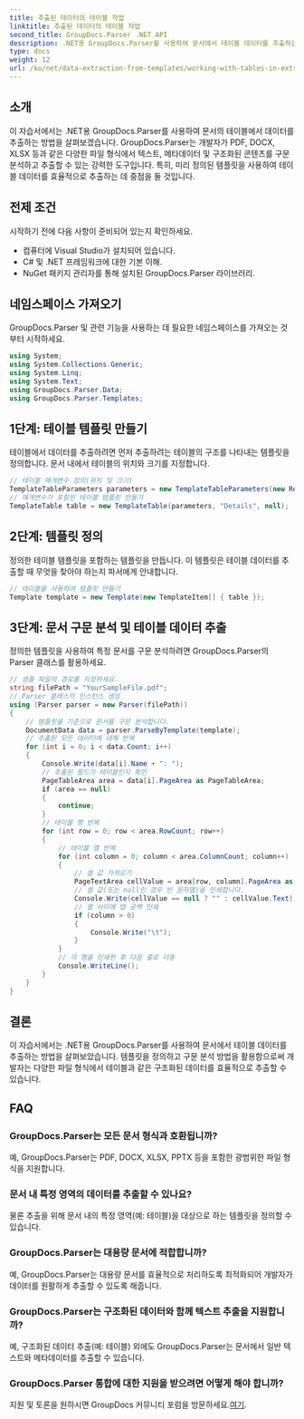 ```yaml
---
title: 추출된 데이터의 테이블 작업
linktitle: 추출된 데이터의 테이블 작업
second_title: GroupDocs.Parser .NET API
description: .NET용 GroupDocs.Parser를 사용하여 문서에서 테이블 데이터를 추출하는 방법을 알아보세요. 사전 정의된 템플릿을 사용하여 구조화된 콘텐츠를 효율적으로 구문 분석합니다.
type: docs
weight: 12
url: /ko/net/data-extraction-from-templates/working-with-tables-in-extracted-data/
---
```

## 소개
이 자습서에서는 .NET용 GroupDocs.Parser를 사용하여 문서의 테이블에서 데이터를 추출하는 방법을 살펴보겠습니다. GroupDocs.Parser는 개발자가 PDF, DOCX, XLSX 등과 같은 다양한 파일 형식에서 텍스트, 메타데이터 및 구조화된 콘텐츠를 구문 분석하고 추출할 수 있는 강력한 도구입니다. 특히, 미리 정의된 템플릿을 사용하여 테이블 데이터를 효율적으로 추출하는 데 중점을 둘 것입니다.
## 전제 조건
시작하기 전에 다음 사항이 준비되어 있는지 확인하세요.
- 컴퓨터에 Visual Studio가 설치되어 있습니다.
- C# 및 .NET 프레임워크에 대한 기본 이해.
- NuGet 패키지 관리자를 통해 설치된 GroupDocs.Parser 라이브러리.

## 네임스페이스 가져오기
GroupDocs.Parser 및 관련 기능을 사용하는 데 필요한 네임스페이스를 가져오는 것부터 시작하세요.
```csharp
using System;
using System.Collections.Generic;
using System.Linq;
using System.Text;
using GroupDocs.Parser.Data;
using GroupDocs.Parser.Templates;
```
## 1단계: 테이블 템플릿 만들기
테이블에서 데이터를 추출하려면 먼저 추출하려는 테이블의 구조를 나타내는 템플릿을 정의합니다. 문서 내에서 테이블의 위치와 크기를 지정합니다.
```csharp
// 테이블 매개변수 정의(위치 및 크기)
TemplateTableParameters parameters = new TemplateTableParameters(new Rectangle(new Point(35, 320), new Size(530, 55)), null);
// 매개변수가 포함된 테이블 템플릿 만들기
TemplateTable table = new TemplateTable(parameters, "Details", null);
```
## 2단계: 템플릿 정의
정의한 테이블 템플릿을 포함하는 템플릿을 만듭니다. 이 템플릿은 테이블 데이터를 추출할 때 무엇을 찾아야 하는지 파서에게 안내합니다.
```csharp
// 테이블을 사용하여 템플릿 만들기
Template template = new Template(new TemplateItem[] { table });
```
## 3단계: 문서 구문 분석 및 테이블 데이터 추출
정의한 템플릿을 사용하여 특정 문서를 구문 분석하려면 GroupDocs.Parser의 Parser 클래스를 활용하세요.
```csharp
// 샘플 파일의 경로를 지정하세요.
string filePath = "YourSampleFile.pdf";
// Parser 클래스의 인스턴스 생성
using (Parser parser = new Parser(filePath))
{
    // 템플릿을 기준으로 문서를 구문 분석합니다.
    DocumentData data = parser.ParseByTemplate(template);
    // 추출된 모든 데이터에 대해 반복
    for (int i = 0; i < data.Count; i++)
    {
        Console.Write(data[i].Name + ": ");
        // 추출된 필드가 테이블인지 확인
        PageTableArea area = data[i].PageArea as PageTableArea;
        if (area == null)
        {
            continue;
        }
        // 테이블 행 반복
        for (int row = 0; row < area.RowCount; row++)
        {
            // 테이블 열 반복
            for (int column = 0; column < area.ColumnCount; column++)
            {
                // 셀 값 가져오기
                PageTextArea cellValue = area[row, column].PageArea as PageTextArea;
                // 셀 값(또는 null인 경우 빈 문자열)을 인쇄합니다.
                Console.Write(cellValue == null ? "" : cellValue.Text);
                // 열 사이에 탭 공백 인쇄
                if (column > 0)
                {
                    Console.Write("\t");
                }
            }
            // 각 행을 인쇄한 후 다음 줄로 이동
            Console.WriteLine();
        }
    }
}
```

## 결론
이 자습서에서는 .NET용 GroupDocs.Parser를 사용하여 문서에서 테이블 데이터를 추출하는 방법을 살펴보았습니다. 템플릿을 정의하고 구문 분석 방법을 활용함으로써 개발자는 다양한 파일 형식에서 테이블과 같은 구조화된 데이터를 효율적으로 추출할 수 있습니다.

## FAQ
### GroupDocs.Parser는 모든 문서 형식과 호환됩니까?
예, GroupDocs.Parser는 PDF, DOCX, XLSX, PPTX 등을 포함한 광범위한 파일 형식을 지원합니다.
### 문서 내 특정 영역의 데이터를 추출할 수 있나요?
물론 추출을 위해 문서 내의 특정 영역(예: 테이블)을 대상으로 하는 템플릿을 정의할 수 있습니다.
### GroupDocs.Parser는 대용량 문서에 적합합니까?
예, GroupDocs.Parser는 대용량 문서를 효율적으로 처리하도록 최적화되어 개발자가 데이터를 원활하게 추출할 수 있도록 해줍니다.
### GroupDocs.Parser는 구조화된 데이터와 함께 텍스트 추출을 지원합니까?
예, 구조화된 데이터 추출(예: 테이블) 외에도 GroupDocs.Parser는 문서에서 일반 텍스트와 메타데이터를 추출할 수 있습니다.
### GroupDocs.Parser 통합에 대한 지원을 받으려면 어떻게 해야 합니까?
 지원 및 토론을 원하시면 GroupDocs 커뮤니티 포럼을 방문하세요.[여기](https://forum.groupdocs.com/c/parser/17).